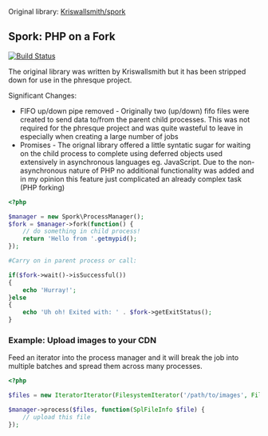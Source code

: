 Original library: [Kriswallsmith/spork](https://github.com/kriswallsmith/spork "Kriswallsmith/spork")

Spork: PHP on a Fork
--------------------
[![Build Status](https://travis-ci.org/phresque/spork.svg)](https://travis-ci.org/phresque/spork)

The original library was written by Kriswallsmith but it has been stripped down for use in the phresque project.

Significant Changes:

* FIFO up/down pipe removed - Originally two (up/down) fifo files were created to send data to/from the parent child processes. This was not required for the phresque project and was quite wasteful to leave in especially when creating a large number of jobs
* Promises - The orignal library offered a little syntatic sugar for waiting on the child process to complete using deferred objects used extensively in asynchronous languages eg. JavaScript. Due to the non-asynchronous nature of PHP no additional functionality was added and in my opinion this feature just complicated an already complex task (PHP forking)


```php
<?php

$manager = new Spork\ProcessManager();
$fork = $manager->fork(function() {
    // do something in child process!
    return 'Hello from '.getmypid();
});

#Carry on in parent process or call:

if($fork->wait()->isSuccessful())
{
    echo 'Hurray!';
}else
{
    echo 'Uh oh! Exited with: ' . $fork->getExitStatus();
}

```

### Example: Upload images to your CDN

Feed an iterator into the process manager and it will break the job into
multiple batches and spread them across many processes.

```php
<?php

$files = new IteratorIterator(FilesystemIterator('/path/to/images', FilesystemIterator::SKIP_DOTS));

$manager->process($files, function(SplFileInfo $file) {
    // upload this file
});
```
